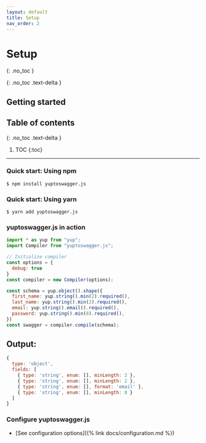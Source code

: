 ```yaml
---
layout: default
title: Setup
nav_order: 2
---
```


# Setup
{: .no_toc }

{: .no_toc .text-delta }
## Getting started

## Table of contents
{: .no_toc .text-delta }

1. TOC
{:toc}
---
<!-- 
### Dependencies

yuptoswagger.js is built for [Jekyll](https://jekyllrb.com), a static site generator. View the [quick start guide](https://jekyllrb.com/docs/) for more information. yuptoswagger.js requires no special plugins and can run on GitHub Pages' standard Jekyll compiler. The [Jekyll SEO Tag plugin](https://github.com/jekyll/jekyll-seo-tag) is included by default (no need to run any special installation) to inject SEO and open graph metadata on docs pages. For information on how to configure SEO and open graph metadata visit the [Jekyll SEO Tag usage guide](https://jekyll.github.io/jekyll-seo-tag/usage/). -->

### Quick start: Using npm

```shell
$ npm install yuptoswagger.js
```
### Quick start: Using yarn

```shell
$ yarn add yuptoswagger.js
```

### yuptoswagger.js in action

```js
import * as yup from "yup";
import Compiler from "yuptoswagger.js";

// Initialize compiler
const options = {
  debug: true
}
const compiler = new Compiler(options);

const schema = yup.object().shape({
  first_name: yup.string().min(2).required(),
  last_name: yup.string().min(2).required(),
  email: yup.string().email().required(),
  password: yup.string().min(8).required(),
})
const swagger = compiler.compile(schema);
```
## Output:
```js
{
  type: 'object',
  fields: [
    { type: 'string', enum: [], minLength: 2 },
    { type: 'string', enum: [], minLength: 2 },
    { type: 'string', enum: [], format: 'email' },
    { type: 'string', enum: [], minLength: 8 }
  ]
}
```

### Configure yuptoswagger.js
- [See configuration options]({% link docs/configuration.md %})

<!-- View this site's [\_config.yml](https://github.com/yuptoswagger-js/yuptoswagger.js/tree/main/_config.yml) file as an example. -->
